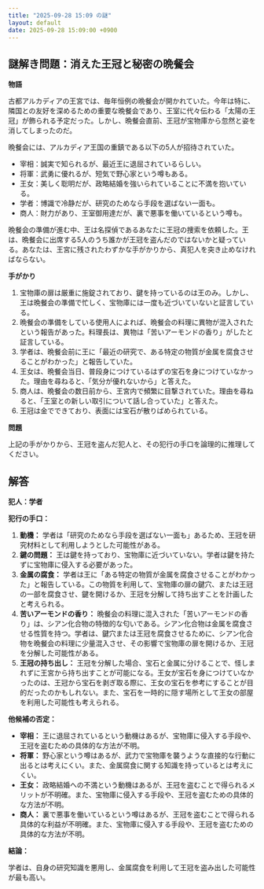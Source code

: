 ```yaml
---
title: "2025-09-28 15:09 の謎"
layout: default
date: 2025-09-28 15:09:00 +0900
---
```

## 謎解き問題：消えた王冠と秘密の晩餐会

**物語**

古都アルカディアの王宮では、毎年恒例の晩餐会が開かれていた。今年は特に、隣国との友好を深めるための重要な晩餐会であり、王室に代々伝わる「太陽の王冠」が飾られる予定だった。しかし、晩餐会直前、王冠が宝物庫から忽然と姿を消してしまったのだ。

晩餐会には、アルカディア王国の重鎮である以下の5人が招待されていた。

*   宰相：誠実で知られるが、最近王に退屈されているらしい。
*   将軍：武勇に優れるが、短気で野心家という噂もある。
*   王女：美しく聡明だが、政略結婚を強いられていることに不満を抱いている。
*   学者：博識で冷静だが、研究のためなら手段を選ばない一面も。
*   商人：財力があり、王室御用達だが、裏で悪事を働いているという噂も。

晩餐会の準備が進む中、王は名探偵であるあなたに王冠の捜索を依頼した。王は、晩餐会に出席する5人のうち誰かが王冠を盗んだのではないかと疑っている。あなたは、王宮に残されたわずかな手がかりから、真犯人を突き止めなければならない。

**手がかり**

1.  宝物庫の扉は厳重に施錠されており、鍵を持っているのは王のみ。しかし、王は晩餐会の準備で忙しく、宝物庫には一度も近づいていないと証言している。
2.  晩餐会の準備をしている使用人によれば、晩餐会の料理に異物が混入されたという報告があった。料理長は、異物は「苦いアーモンドの香り」がしたと証言している。
3.  学者は、晩餐会前に王に「最近の研究で、ある特定の物質が金属を腐食させることがわかった」と報告していた。
4.  王女は、晩餐会当日、普段身につけているはずの宝石を身につけていなかった。理由を尋ねると、「気分が優れないから」と答えた。
5.  商人は、晩餐会の数日前から、王宮内で頻繁に目撃されていた。理由を尋ねると、「王室との新しい取引について話し合っていた」と答えた。
6.  王冠は金でできており、表面には宝石が散りばめられている。

**問題**

上記の手がかりから、王冠を盗んだ犯人と、その犯行の手口を論理的に推理してください。

## 解答

**犯人：学者**

**犯行の手口：**

1.  **動機：** 学者は「研究のためなら手段を選ばない一面も」あるため、王冠を研究材料として利用しようとした可能性がある。
2.  **鍵の問題：** 王は鍵を持っており、宝物庫に近づいていない。学者は鍵を持たずに宝物庫に侵入する必要があった。
3.  **金属の腐食：** 学者は王に「ある特定の物質が金属を腐食させることがわかった」と報告している。この物質を利用して、宝物庫の扉の鍵穴、または王冠の一部を腐食させ、鍵を開けるか、王冠を分解して持ち出すことを計画したと考えられる。
4.  **苦いアーモンドの香り：** 晩餐会の料理に混入された「苦いアーモンドの香り」は、シアン化合物の特徴的な匂いである。シアン化合物は金属を腐食させる性質を持つ。学者は、鍵穴または王冠を腐食させるために、シアン化合物を晩餐会の料理に少量混入させ、その影響で宝物庫の扉を開けるか、王冠を分解した可能性がある。
5.  **王冠の持ち出し：** 王冠を分解した場合、宝石と金属に分けることで、怪しまれずに王宮から持ち出すことが可能になる。王女が宝石を身につけていなかったのは、王冠から宝石を剥ぎ取る際に、王女の宝石を参考にすることが目的だったのかもしれない。また、宝石を一時的に隠す場所として王女の部屋を利用した可能性も考えられる。

**他候補の否定：**

*   **宰相：** 王に退屈されているという動機はあるが、宝物庫に侵入する手段や、王冠を盗むための具体的な方法が不明。
*   **将軍：** 野心家という噂はあるが、武力で宝物庫を襲うような直接的な行動に出るとは考えにくい。また、金属腐食に関する知識を持っているとは考えにくい。
*   **王女：** 政略結婚への不満という動機はあるが、王冠を盗むことで得られるメリットが不明確。また、宝物庫に侵入する手段や、王冠を盗むための具体的な方法が不明。
*   **商人：** 裏で悪事を働いているという噂はあるが、王冠を盗むことで得られる具体的な利益が不明確。また、宝物庫に侵入する手段や、王冠を盗むための具体的な方法が不明。

**結論：**

学者は、自身の研究知識を悪用し、金属腐食を利用して王冠を盗み出した可能性が最も高い。
